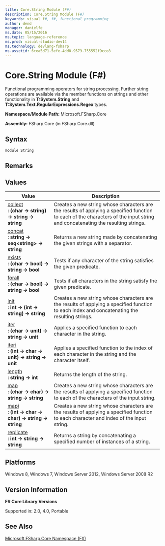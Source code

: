 ```yaml
---
title: Core.String Module (F#)
description: Core.String Module (F#)
keywords: visual f#, f#, functional programming
author: dend
manager: danielfe
ms.date: 05/16/2016
ms.topic: language-reference
ms.prod: visual-studio-dev14
ms.technology: devlang-fsharp
ms.assetid: 6cea5d71-5efe-4dd8-9573-755552f9cce8 
---
```


# Core.String Module (F#)

Functional programming operators for string processing. Further string operations are available via the member functions on strings and other functionality in **T:System.String** and **T:System.Text.RegularExpressions.Regex** types.

**Namespace/Module Path:** Microsoft.FSharp.Core

**Assembly:** FSharp.Core (in FSharp.Core.dll)


## Syntax

```
module String
```

## Remarks

## Values


|Value|Description|
|-----|-----------|
|[collect](https://msdn.microsoft.com/library/9090ee26-f297-4abe-aa6a-8854d64ecf0f)<br />**: (char -&gt; string) -&gt; string -&gt; string**|Creates a new string whose characters are the results of applying a specified function to each of the characters of the input string and concatenating the resulting strings.|
|[concat](https://msdn.microsoft.com/library/a66f19e5-2002-4960-8ce8-eae1be77bc5f)<br />**: string -&gt; seq&lt;string&gt; -&gt; string**|Returns a new string made by concatenating the given strings with a separator.|
|[exists](https://msdn.microsoft.com/library/2a9952a0-7071-4d8f-b32b-90736d5aa781)<br />**: (char -&gt; bool) -&gt; string -&gt; bool**|Tests if any character of the string satisfies the given predicate.|
|[forall](https://msdn.microsoft.com/library/5ad8c75f-d513-42ac-915b-3261a7b82672)<br />**: (char -&gt; bool) -&gt; string -&gt; bool**|Tests if all characters in the string satisfy the given predicate.|
|[init](https://msdn.microsoft.com/library/2d42d3cd-a278-4dbf-8db5-c9433e312b08)<br />**: int -&gt; (int -&gt; string) -&gt; string**|Creates a new string whose characters are the results of applying a specified function to each index and concatenating the resulting strings.|
|[iter](https://msdn.microsoft.com/library/dad84486-fe93-4475-aea6-8735d463ac4d)<br />**: (char -&gt; unit) -&gt; string -&gt; unit**|Applies a specified function to each character in the string.|
|[iteri](https://msdn.microsoft.com/library/9f94dad5-53a2-44aa-a221-5000ccc03e5d)<br />**: (int -&gt; char -&gt; unit) -&gt; string -&gt; unit**|Applies a specified function to the index of each character in the string and the character itself.|
|[length](https://msdn.microsoft.com/library/c8b24dd5-c58f-4bc3-8eba-49543d02ea81)<br />**: string -&gt; int**|Returns the length of the string.|
|[map](https://msdn.microsoft.com/library/58fc5f63-f402-4790-baa5-2c8feeb1bcb1)<br />**: (char -&gt; char) -&gt; string -&gt; string**|Creates a new string whose characters are the results of applying a specified function to each of the characters of the input string.|
|[mapi](https://msdn.microsoft.com/library/08e0ae3c-dbfa-4bc2-9e02-91c023105f2d)<br />**: (int -&gt; char -&gt; char) -&gt; string -&gt; string**|Creates a new string whose characters are the results of applying a specified function to each character and index of the input string.|
|[replicate](https://msdn.microsoft.com/library/489cf6e9-e0a0-457a-9e9b-bf630a40a25b)<br />**: int -&gt; string -&gt; string**|Returns a string by concatenating a specified number of instances of a string.|

## Platforms
Windows 8, Windows 7, Windows Server 2012, Windows Server 2008 R2


## Version Information
**F# Core Library Versions**

Supported in: 2.0, 4.0, Portable




## See Also
[Microsoft.FSharp.Core Namespace &#40;F&#35;&#41;](Microsoft.FSharp.Core-Namespace-%5BFSharp%5D.md)

